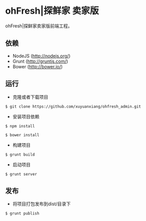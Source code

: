 ohFresh|探鲜家 卖家版
==========

ohFresh|探鲜家卖家版前端工程。

## 依赖

  * NodeJS (http://nodejs.org/)
  * Grunt (http://gruntjs.com/)
  * Bower (http://bower.io/)

## 运行

  * 克隆或者下载项目
  ```
  $ git clone https://github.com/xuyuanxiang/ohfresh_admin.git
  ```
  * 安装项目依赖
  ```
  $ npm install
  ```
  ```
  $ bower install
  ```
  * 构建项目
  ```
  $ grunt build
  ```
  * 启动项目
  ```
  $ grunt server
  ```

## 发布

  * 将项目打包发布到dist/目录下
  ```
  $ grunt publish
  ```